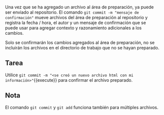 Una vez que se ha agregado un archivo al área de preparación, ya puede ser enviado al repositorio. El comando `git commit -m "mensaje de confirmación"` mueve archivos del área de preparación al repositorio y registra la fecha / hora, el autor y un mensaje de confirmación que se puede usar para agregar contexto y razonamiento adicionales a los cambios.  

Solo se confirmarán los cambios agregados al área de preparación, no se incluirán los archivos en el directorio de trabajo que no se hayan preparado.  

## Tarea

Utilice `git commit -m "<se creó un nuevo archivo html con mi información>"`{{execute}} para confirmar el archivo preparado.

## Nota

El comando `git commit` y  `git add` funciona también para múltiples archivos.